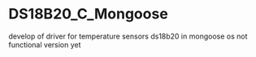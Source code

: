 # DS18B20_C_Mongoose
develop of driver for temperature sensors ds18b20 in mongoose os
not functional version yet

